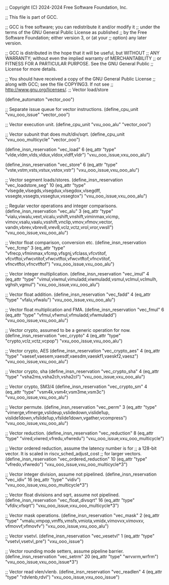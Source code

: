 ;; Copyright (C) 2024-2024 Free Software Foundation, Inc.

;; This file is part of GCC.

;; GCC is free software; you can redistribute it and/or modify it
;; under the terms of the GNU General Public License as published
;; by the Free Software Foundation; either version 3, or (at your
;; option) any later version.

;; GCC is distributed in the hope that it will be useful, but WITHOUT
;; ANY WARRANTY; without even the implied warranty of MERCHANTABILITY
;; or FITNESS FOR A PARTICULAR PURPOSE.  See the GNU General Public
;; License for more details.

;; You should have received a copy of the GNU General Public License
;; along with GCC; see the file COPYING3.  If not see
;; <http://www.gnu.org/licenses/>.
;; Vector load/store

(define_automaton "vector_ooo")

;; Separate issue queue for vector instructions.
(define_cpu_unit "vxu_ooo_issue" "vector_ooo")

;; Vector execution unit.
(define_cpu_unit "vxu_ooo_alu" "vector_ooo")

;; Vector subunit that does mult/div/sqrt.
(define_cpu_unit "vxu_ooo_multicycle" "vector_ooo")

(define_insn_reservation "vec_load" 6
  (eq_attr "type" "vlde,vldm,vlds,vldux,vldox,vldff,vldr")
  "vxu_ooo_issue,vxu_ooo_alu")

(define_insn_reservation "vec_store" 6
  (eq_attr "type" "vste,vstm,vsts,vstux,vstox,vstr")
  "vxu_ooo_issue,vxu_ooo_alu")

;; Vector segment loads/stores.
(define_insn_reservation "vec_loadstore_seg" 10
  (eq_attr "type" "vlsegde,vlsegds,vlsegdux,vlsegdox,vlsegdff,\
		   vssegte,vssegts,vssegtux,vssegtox")
  "vxu_ooo_issue,vxu_ooo_alu")

;; Regular vector operations and integer comparisons.
(define_insn_reservation "vec_alu" 3
  (eq_attr "type" "vialu,viwalu,vext,vicalu,vshift,vnshift,viminmax,vicmp,\
		   vimov,vsalu,vaalu,vsshift,vnclip,vmov,vfmov,vector,\
		   vandn,vbrev,vbrev8,vrev8,vclz,vctz,vrol,vror,vwsll")
  "vxu_ooo_issue,vxu_ooo_alu")

;; Vector float comparison, conversion etc.
(define_insn_reservation "vec_fcmp" 3
  (eq_attr "type" "vfrecp,vfminmax,vfcmp,vfsgnj,vfclass,vfcvtitof,\
                   vfcvtftoi,vfwcvtitof,vfwcvtftoi,vfwcvtftof,vfncvtitof,\
                   vfncvtftoi,vfncvtftof")
  "vxu_ooo_issue,vxu_ooo_alu")

;; Vector integer multiplication.
(define_insn_reservation "vec_imul" 4
  (eq_attr "type" "vimul,viwmul,vimuladd,viwmuladd,vsmul,vclmul,vclmulh,\
                   vghsh,vgmul")
  "vxu_ooo_issue,vxu_ooo_alu")

;; Vector float addition.
(define_insn_reservation "vec_fadd" 4
  (eq_attr "type" "vfalu,vfwalu")
  "vxu_ooo_issue,vxu_ooo_alu")

;; Vector float multiplication and FMA.
(define_insn_reservation "vec_fmul" 6
  (eq_attr "type" "vfmul,vfwmul,vfmuladd,vfwmuladd")
  "vxu_ooo_issue,vxu_ooo_alu")

;; Vector crypto, assumed to be a generic operation for now.
(define_insn_reservation "vec_crypto" 4
  (eq_attr "type" "crypto,vclz,vctz,vcpop")
  "vxu_ooo_issue,vxu_ooo_alu")

;; Vector crypto, AES
(define_insn_reservation "vec_crypto_aes" 4
  (eq_attr "type" "vaesef,vaesem,vaesdf,vaesdm,vaeskf1,vaeskf2,vaesz")
  "vxu_ooo_issue,vxu_ooo_alu")

;; Vector crypto, sha
(define_insn_reservation "vec_crypto_sha" 4
  (eq_attr "type" "vsha2ms,vsha2ch,vsha2cl")
  "vxu_ooo_issue,vxu_ooo_alu")

;; Vector crypto, SM3/4
(define_insn_reservation "vec_crypto_sm" 4
  (eq_attr "type" "vsm4k,vsm4r,vsm3me,vsm3c")
  "vxu_ooo_issue,vxu_ooo_alu")

;; Vector permute.
(define_insn_reservation "vec_perm" 3
  (eq_attr "type" "vimerge,vfmerge,vslideup,vslidedown,vislide1up,\
                   vislide1down,vfslide1up,vfslide1down,vgather,vcompress")
  "vxu_ooo_issue,vxu_ooo_alu")

;; Vector reduction.
(define_insn_reservation "vec_reduction" 8
  (eq_attr "type" "vired,viwred,vfredu,vfwredu")
  "vxu_ooo_issue,vxu_ooo_multicycle")

;; Vector ordered reduction, assume the latency number is for
;; a 128-bit vector.  It is scaled in riscv_sched_adjust_cost
;; for larger vectors.
(define_insn_reservation "vec_ordered_reduction" 10
  (eq_attr "type" "vfredo,vfwredo")
  "vxu_ooo_issue,vxu_ooo_multicycle*3")

;; Vector integer division, assume not pipelined.
(define_insn_reservation "vec_idiv" 16
  (eq_attr "type" "vidiv")
  "vxu_ooo_issue,vxu_ooo_multicycle*3")

;; Vector float divisions and sqrt, assume not pipelined.
(define_insn_reservation "vec_float_divsqrt" 16
  (eq_attr "type" "vfdiv,vfsqrt")
  "vxu_ooo_issue,vxu_ooo_multicycle*3")

;; Vector mask operations.
(define_insn_reservation "vec_mask" 2
  (eq_attr "type" "vmalu,vmpop,vmffs,vmsfs,vmiota,vmidx,vimovvx,vimovxv,\
                   vfmovvf,vfmovfv")
  "vxu_ooo_issue,vxu_ooo_alu")

;; Vector vsetvl.
(define_insn_reservation "vec_vesetvl" 1
  (eq_attr "type" "vsetvl,vsetvl_pre")
  "vxu_ooo_issue")

;; Vector rounding mode setters, assume pipeline barrier.
(define_insn_reservation "vec_setrm" 20
  (eq_attr "type" "wrvxrm,wrfrm")
  "vxu_ooo_issue,vxu_ooo_issue*3")

;; Vector read vlen/vlenb.
(define_insn_reservation "vec_readlen" 4
  (eq_attr "type" "rdvlenb,rdvl")
  "vxu_ooo_issue,vxu_ooo_issue")

